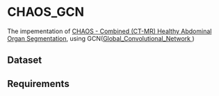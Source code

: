 # CHAOS_GCN

The impementation of [CHAOS - Combined (CT-MR) Healthy Abdominal Organ Segmentation](https://chaos.grand-challenge.org/), using GCN([Global_Convolutional_Network
](https://github.com/SConsul/Global_Convolutional_Network))

## Dataset



## Requirements
